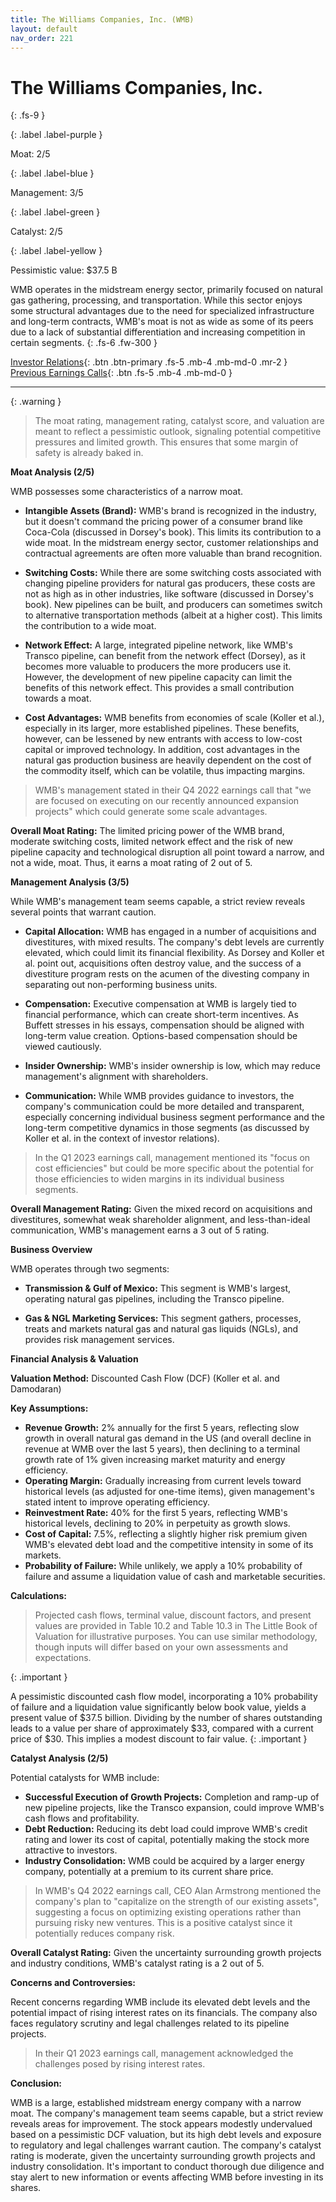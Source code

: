 ```yaml
---
title: The Williams Companies, Inc. (WMB)
layout: default
nav_order: 221
---
```


# The Williams Companies, Inc.
{: .fs-9 }

{: .label .label-purple }

Moat: 2/5

{: .label .label-blue }

Management: 3/5

{: .label .label-green }

Catalyst: 2/5

{: .label .label-yellow }

Pessimistic value: $37.5 B

WMB operates in the midstream energy sector, primarily focused on natural gas gathering, processing, and transportation. While this sector enjoys some structural advantages due to the need for specialized infrastructure and long-term contracts, WMB's moat is not as wide as some of its peers due to a lack of substantial differentiation and increasing competition in certain segments.
{: .fs-6 .fw-300 }

[Investor Relations](https://www.google.com/search?q=WMB+investor+relations){: .btn .btn-primary .fs-5 .mb-4 .mb-md-0 .mr-2 }
[Previous Earnings Calls](https://discountingcashflows.com/company/WMB/transcripts/){: .btn .fs-5 .mb-4 .mb-md-0 }

---

{: .warning } 
>The moat rating, management rating, catalyst score, and valuation are meant to reflect a pessimistic outlook, signaling potential competitive pressures and limited growth. This ensures that some margin of safety is already baked in.


**Moat Analysis (2/5)**

WMB possesses some characteristics of a narrow moat.

* **Intangible Assets (Brand):** WMB's brand is recognized in the industry, but it doesn't command the pricing power of a consumer brand like Coca-Cola (discussed in Dorsey's book). This limits its contribution to a wide moat.  In the midstream energy sector, customer relationships and contractual agreements are often more valuable than brand recognition.

* **Switching Costs:**  While there are some switching costs associated with changing pipeline providers for natural gas producers, these costs are not as high as in other industries, like software (discussed in Dorsey's book).  New pipelines can be built, and producers can sometimes switch to alternative transportation methods (albeit at a higher cost).  This limits the contribution to a wide moat.

* **Network Effect:** A large, integrated pipeline network, like WMB's Transco pipeline, can benefit from the network effect (Dorsey), as it becomes more valuable to producers the more producers use it.  However, the development of new pipeline capacity can limit the benefits of this network effect.  This provides a small contribution towards a moat.

* **Cost Advantages:** WMB benefits from economies of scale (Koller et al.), especially in its larger, more established pipelines. These benefits, however, can be lessened by new entrants with access to low-cost capital or improved technology.  In addition, cost advantages in the natural gas production business are heavily dependent on the cost of the commodity itself, which can be volatile, thus impacting margins.

> WMB's management stated in their Q4 2022 earnings call that "we are focused on executing on our recently announced expansion projects" which could generate some scale advantages.

**Overall Moat Rating:** The limited pricing power of the WMB brand, moderate switching costs, limited network effect and the risk of new pipeline capacity and technological disruption all point toward a narrow, and not a wide, moat. Thus, it earns a moat rating of 2 out of 5.

**Management Analysis (3/5)**

While WMB's management team seems capable, a strict review reveals several points that warrant caution.

* **Capital Allocation:**  WMB has engaged in a number of acquisitions and divestitures, with mixed results.  The company's debt levels are currently elevated, which could limit its financial flexibility.  As Dorsey and Koller et al. point out, acquisitions often destroy value, and the success of a divestiture program rests on the acumen of the divesting company in separating out non-performing business units.

* **Compensation:**  Executive compensation at WMB is largely tied to financial performance, which can create short-term incentives. As Buffett stresses in his essays, compensation should be aligned with long-term value creation. Options-based compensation should be viewed cautiously.

* **Insider Ownership:** WMB's insider ownership is low, which may reduce management's alignment with shareholders.

* **Communication:** While WMB provides guidance to investors, the company's communication could be more detailed and transparent, especially concerning individual business segment performance and the long-term competitive dynamics in those segments (as discussed by Koller et al. in the context of investor relations).

> In the Q1 2023 earnings call, management mentioned its "focus on cost efficiencies" but could be more specific about the potential for those efficiencies to widen margins in its individual business segments.

**Overall Management Rating:** Given the mixed record on acquisitions and divestitures, somewhat weak shareholder alignment, and less-than-ideal communication, WMB's management earns a 3 out of 5 rating.

**Business Overview**

WMB operates through two segments:

* **Transmission & Gulf of Mexico:** This segment is WMB's largest, operating natural gas pipelines, including the Transco pipeline.

* **Gas & NGL Marketing Services:** This segment gathers, processes, treats and markets natural gas and natural gas liquids (NGLs), and provides risk management services.

**Financial Analysis & Valuation**

**Valuation Method:**  Discounted Cash Flow (DCF) (Koller et al. and Damodaran)

**Key Assumptions:**

* **Revenue Growth:** 2% annually for the first 5 years, reflecting slow growth in overall natural gas demand in the US (and overall decline in revenue at WMB over the last 5 years), then declining to a terminal growth rate of 1% given increasing market maturity and energy efficiency.
* **Operating Margin:** Gradually increasing from current levels toward historical levels (as adjusted for one-time items), given management's stated intent to improve operating efficiency.
* **Reinvestment Rate:**  40% for the first 5 years, reflecting WMB's historical levels, declining to 20% in perpetuity as growth slows.
* **Cost of Capital:**  7.5%, reflecting a slightly higher risk premium given WMB's elevated debt load and the competitive intensity in some of its markets.
* **Probability of Failure:** While unlikely, we apply a 10% probability of failure and assume a liquidation value of cash and marketable securities.


**Calculations:**

> Projected cash flows, terminal value, discount factors, and present values are provided in Table 10.2 and Table 10.3 in The Little Book of Valuation for illustrative purposes. You can use similar methodology, though inputs will differ based on your own assessments and expectations.

{: .important }

A pessimistic discounted cash flow model, incorporating a 10% probability of failure and a liquidation value significantly below book value, yields a present value of $37.5 billion. Dividing by the number of shares outstanding leads to a value per share of approximately $33, compared with a current price of $30. This implies a modest discount to fair value.
{: .important }


**Catalyst Analysis (2/5)**

Potential catalysts for WMB include:

* **Successful Execution of Growth Projects:**  Completion and ramp-up of new pipeline projects, like the Transco expansion, could improve WMB's cash flows and profitability.
* **Debt Reduction:** Reducing its debt load could improve WMB's credit rating and lower its cost of capital, potentially making the stock more attractive to investors.
* **Industry Consolidation:** WMB could be acquired by a larger energy company, potentially at a premium to its current share price.

> In WMB's Q4 2022 earnings call, CEO Alan Armstrong mentioned the company's plan to "capitalize on the strength of our existing assets", suggesting a focus on optimizing existing operations rather than pursuing risky new ventures. This is a positive catalyst since it potentially reduces company risk.


**Overall Catalyst Rating:** Given the uncertainty surrounding growth projects and industry conditions, WMB's catalyst rating is a 2 out of 5.

**Concerns and Controversies:**

Recent concerns regarding WMB include its elevated debt levels and the potential impact of rising interest rates on its financials. The company also faces regulatory scrutiny and legal challenges related to its pipeline projects.

> In their Q1 2023 earnings call, management acknowledged the challenges posed by rising interest rates.


**Conclusion:**

WMB is a large, established midstream energy company with a narrow moat.  The company's management team seems capable, but a strict review reveals areas for improvement. The stock appears modestly undervalued based on a pessimistic DCF valuation, but its high debt levels and exposure to regulatory and legal challenges warrant caution. The company's catalyst rating is moderate, given the uncertainty surrounding growth projects and industry consolidation.  It's important to conduct thorough due diligence and stay alert to new information or events affecting WMB before investing in its shares.
